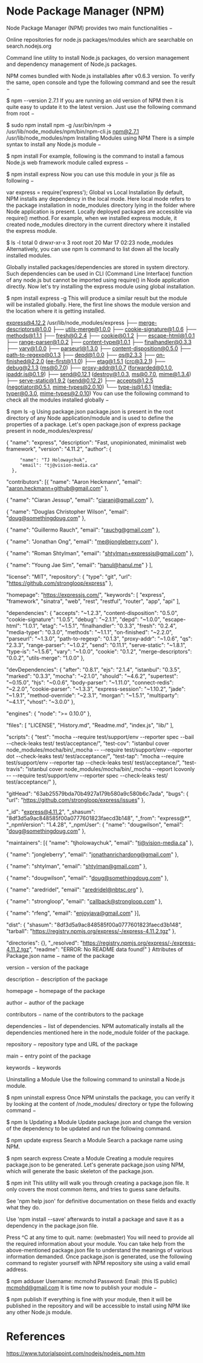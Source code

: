 # Node Package Manager (NPM)

Node Package Manager (NPM) provides two main functionalities −

Online repositories for node.js packages/modules which are searchable on search.nodejs.org

Command line utility to install Node.js packages, do version management and dependency management of Node.js packages.

NPM comes bundled with Node.js installables after v0.6.3 version. To verify the same, open console and type the following command and see the result −

$ npm --version
2.7.1
If you are running an old version of NPM then it is quite easy to update it to the latest version. Just use the following command from root −

$ sudo npm install npm -g
/usr/bin/npm -> /usr/lib/node_modules/npm/bin/npm-cli.js
npm@2.7.1 /usr/lib/node_modules/npm
Installing Modules using NPM
There is a simple syntax to install any Node.js module −

$ npm install <Module Name>
For example, following is the command to install a famous Node.js web framework module called express −

$ npm install express
Now you can use this module in your js file as following −

var express = require('express');
Global vs Local Installation
By default, NPM installs any dependency in the local mode. Here local mode refers to the package installation in node_modules directory lying in the folder where Node application is present. Locally deployed packages are accessible via require() method. For example, when we installed express module, it created node_modules directory in the current directory where it installed the express module.

$ ls -l
total 0
drwxr-xr-x 3 root root 20 Mar 17 02:23 node_modules
Alternatively, you can use npm ls command to list down all the locally installed modules.

Globally installed packages/dependencies are stored in system directory. Such dependencies can be used in CLI (Command Line Interface) function of any node.js but cannot be imported using require() in Node application directly. Now let's try installing the express module using global installation.

$ npm install express -g
This will produce a similar result but the module will be installed globally. Here, the first line shows the module version and the location where it is getting installed.

express@4.12.2 /usr/lib/node_modules/express
├── merge-descriptors@1.0.0
├── utils-merge@1.0.0
├── cookie-signature@1.0.6
├── methods@1.1.1
├── fresh@0.2.4
├── cookie@0.1.2
├── escape-html@1.0.1
├── range-parser@1.0.2
├── content-type@1.0.1
├── finalhandler@0.3.3
├── vary@1.0.0
├── parseurl@1.3.0
├── content-disposition@0.5.0
├── path-to-regexp@0.1.3
├── depd@1.0.0
├── qs@2.3.3
├── on-finished@2.2.0 (ee-first@1.1.0)
├── etag@1.5.1 (crc@3.2.1)
├── debug@2.1.3 (ms@0.7.0)
├── proxy-addr@1.0.7 (forwarded@0.1.0, ipaddr.js@0.1.9)
├── send@0.12.1 (destroy@1.0.3, ms@0.7.0, mime@1.3.4)
├── serve-static@1.9.2 (send@0.12.2)
├── accepts@1.2.5 (negotiator@0.5.1, mime-types@2.0.10)
└── type-is@1.6.1 (media-typer@0.3.0, mime-types@2.0.10)
You can use the following command to check all the modules installed globally −

$ npm ls -g
Using package.json
package.json is present in the root directory of any Node application/module and is used to define the properties of a package. Let's open package.json of express package present in node_modules/express/

{
   "name": "express",
      "description": "Fast, unopinionated, minimalist web framework",
      "version": "4.11.2",
      "author": {

         "name": "TJ Holowaychuk",
         "email": "tj@vision-media.ca"
      },

   "contributors": [{
      "name": "Aaron Heckmann",
      "email": "aaron.heckmann+github@gmail.com"
   },

   {
      "name": "Ciaran Jessup",
      "email": "ciaranj@gmail.com"
   },

   {
      "name": "Douglas Christopher Wilson",
      "email": "doug@somethingdoug.com"
   },

   {
      "name": "Guillermo Rauch",
      "email": "rauchg@gmail.com"
   },

   {
      "name": "Jonathan Ong",
      "email": "me@jongleberry.com"
   },

   {
      "name": "Roman Shtylman",
      "email": "shtylman+expressjs@gmail.com"
   },

   {
      "name": "Young Jae Sim",
      "email": "hanul@hanul.me"
   } ],

   "license": "MIT", "repository": {
      "type": "git",
      "url": "https://github.com/strongloop/express"
   },

   "homepage": "https://expressjs.com/", "keywords": [
      "express",
      "framework",
      "sinatra",
      "web",
      "rest",
      "restful",
      "router",
      "app",
      "api"
   ],

   "dependencies": {
      "accepts": "~1.2.3",
      "content-disposition": "0.5.0",
      "cookie-signature": "1.0.5",
      "debug": "~2.1.1",
      "depd": "~1.0.0",
      "escape-html": "1.0.1",
      "etag": "~1.5.1",
      "finalhandler": "0.3.3",
      "fresh": "0.2.4",
      "media-typer": "0.3.0",
      "methods": "~1.1.1",
      "on-finished": "~2.2.0",
      "parseurl": "~1.3.0",
      "path-to-regexp": "0.1.3",
      "proxy-addr": "~1.0.6",
      "qs": "2.3.3",
      "range-parser": "~1.0.2",
      "send": "0.11.1",
      "serve-static": "~1.8.1",
      "type-is": "~1.5.6",
      "vary": "~1.0.0",
      "cookie": "0.1.2",
      "merge-descriptors": "0.0.2",
      "utils-merge": "1.0.0"
   },

   "devDependencies": {
      "after": "0.8.1",
      "ejs": "2.1.4",
      "istanbul": "0.3.5",
      "marked": "0.3.3",
      "mocha": "~2.1.0",
      "should": "~4.6.2",
      "supertest": "~0.15.0",
      "hjs": "~0.0.6",
      "body-parser": "~1.11.0",
      "connect-redis": "~2.2.0",
      "cookie-parser": "~1.3.3",
      "express-session": "~1.10.2",
      "jade": "~1.9.1",
      "method-override": "~2.3.1",
      "morgan": "~1.5.1",
      "multiparty": "~4.1.1",
      "vhost": "~3.0.0"
   },

   "engines": {
      "node": ">= 0.10.0"
   },

   "files": [
      "LICENSE",
      "History.md",
      "Readme.md",
      "index.js",
      "lib/"
   ],

   "scripts": {
      "test": "mocha --require test/support/env
         --reporter spec --bail --check-leaks test/ test/acceptance/",
      "test-cov": "istanbul cover node_modules/mocha/bin/_mocha
         -- --require test/support/env --reporter dot --check-leaks test/ test/acceptance/",
      "test-tap": "mocha --require test/support/env
         --reporter tap --check-leaks test/ test/acceptance/",
      "test-travis": "istanbul cover node_modules/mocha/bin/_mocha
         --report lcovonly -- --require test/support/env
         --reporter spec --check-leaks test/ test/acceptance/"
   },

   "gitHead": "63ab25579bda70b4927a179b580a9c580b6c7ada",
   "bugs": {
      "url": "https://github.com/strongloop/express/issues"
   },

   "_id": "express@4.11.2",
   "_shasum": "8df3d5a9ac848585f00a0777601823faecd3b148",
   "_from": "express@*",
   "_npmVersion": "1.4.28",
   "_npmUser": {
      "name": "dougwilson",
      "email": "doug@somethingdoug.com"
   },

   "maintainers": [{
      "name": "tjholowaychuk",
      "email": "tj@vision-media.ca"
   },

   {
      "name": "jongleberry",
      "email": "jonathanrichardong@gmail.com"
   },

   {
      "name": "shtylman",
      "email": "shtylman@gmail.com"
   },

   {
      "name": "dougwilson",
      "email": "doug@somethingdoug.com"
   },

   {
      "name": "aredridel",
      "email": "aredridel@nbtsc.org"
   },

   {
      "name": "strongloop",
      "email": "callback@strongloop.com"
   },

   {
      "name": "rfeng",
      "email": "enjoyjava@gmail.com"
   }],

   "dist": {
      "shasum": "8df3d5a9ac848585f00a0777601823faecd3b148",
      "tarball": "https://registry.npmjs.org/express/-/express-4.11.2.tgz"
   },

   "directories": {},
      "_resolved": "https://registry.npmjs.org/express/-/express-4.11.2.tgz",
      "readme": "ERROR: No README data found!"
}
Attributes of Package.json
name − name of the package

version − version of the package

description − description of the package

homepage − homepage of the package

author − author of the package

contributors − name of the contributors to the package

dependencies − list of dependencies. NPM automatically installs all the dependencies mentioned here in the node_module folder of the package.

repository − repository type and URL of the package

main − entry point of the package

keywords − keywords

Uninstalling a Module
Use the following command to uninstall a Node.js module.

$ npm uninstall express
Once NPM uninstalls the package, you can verify it by looking at the content of /node_modules/ directory or type the following command −

$ npm ls
Updating a Module
Update package.json and change the version of the dependency to be updated and run the following command.

$ npm update express
Search a Module
Search a package name using NPM.

$ npm search express
Create a Module
Creating a module requires package.json to be generated. Let's generate package.json using NPM, which will generate the basic skeleton of the package.json.

$ npm init
This utility will walk you through creating a package.json file.
It only covers the most common items, and tries to guess sane defaults.

See 'npm help json' for definitive documentation on these fields
and exactly what they do.

Use 'npm install <pkg> --save' afterwards to install a package and
save it as a dependency in the package.json file.

Press ^C at any time to quit.
name: (webmaster)
You will need to provide all the required information about your module. You can take help from the above-mentioned package.json file to understand the meanings of various information demanded. Once package.json is generated, use the following command to register yourself with NPM repository site using a valid email address.

$ npm adduser
Username: mcmohd
Password:
Email: (this IS public) mcmohd@gmail.com
It is time now to publish your module −

$ npm publish
If everything is fine with your module, then it will be published in the repository and will be accessible to install using NPM like any other Node.js module.

# References
https://www.tutorialspoint.com/nodejs/nodejs_npm.htm
